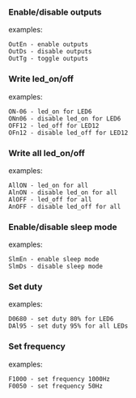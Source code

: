 ### Enable/disable outputs

examples:

	OutEn - enable outputs
	OutDs - disable outputs
	OutTg - toggle outputs


### Write led_on/off

examples:
	
	ON-06 - led_on for LED6
	ONn06 - disable led_on for LED6
	OFF12 - led_off for LED12
	OFn12 - disable led_off for LED12

### Write all led_on/off

examples:

	AllON - led_on for all
	AlnON - disable led_on for all
	AlOFF - led_off for all
	AnOFF - disable led_off for all

### Enable/disable sleep mode

examples:

	SlmEn - enable sleep mode
	SlmDs - disable sleep mode

### Set duty

examples:

	D0680 - set duty 80% for LED6
	DAl95 - set duty 95% for all LEDs

### Set frequency

examples:

	F1000 - set frequency 1000Hz
	F0050 - set frequency 50Hz

